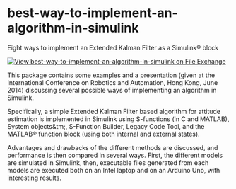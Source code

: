 # best-way-to-implement-an-algorithm-in-simulink
Eight ways to implement an Extended Kalman Filter as a Simulink&reg; block

[![View best-way-to-implement-an-algorithm-in-simulink on File Exchange](https://www.mathworks.com/matlabcentral/images/matlab-file-exchange.svg)](https://www.mathworks.com/matlabcentral/fileexchange/46786-best-way-to-implement-an-algorithm-in-simulink)

This package contains some examples and a presentation (given at the International Conference on Robotics and Automation, Hong Kong, June 2014) discussing several possible ways of implementing an algorithm in Simulink.

Specifically, a simple Extended Kalman Filter based algorithm for attitude estimation is implemented in Simulink using S-functions (in C and MATLAB), System objects&tm;, S-Function Builder, Legacy Code Tool, and the MATLAB&reg; function block (using both internal and external states).

Advantages and drawbacks of the different methods are discussed, and performance is then compared in several ways. First, the different models are simulated in Simulink, then, executable files generated from each models are executed both on an Intel laptop and on an Arduino Uno, with interesting results.
